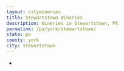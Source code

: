 ```yaml
---
layout: citywineries
title: Stewartstown Wineries
description: Wineries in Stewartstown, PA
permalink: /pa/york/stewartstown/
state: pa
county: york
city: stewartstown
---
```

-
